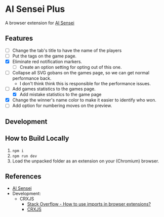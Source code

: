 # AI Sensei Plus

A browser extension for [AI Sensei](https://ai-sensei.com)

## Features

- [ ] Change the tab's title to have the name of the players
- [ ] Put the tags on the game page.
- [x] Eliminate red notification markers.
  - [ ] Create an option setting for opting out of this one.
- [ ] Collapse all SVG gobans on the games page, so we can get normal performance back.
  - I don't think think this is responsible for the performance issues.
- [ ] Add games statistics to the games page.
  - [x] Add mistake statistics to the game page
- [x] Change the winner's name color to make it easier to identify who won.
- [ ] Add option for numbering moves on the preview.

## Development

## How to Build Locally

1. `npm i`
2. `npm run dev`
3. Load the unpacked folder as an extension on your (Chromium) browser.

## References

- [AI Sensei](https://ai-sensei.com)
- Development:
  - CRXJS
    - [Stack Overflow - How to use imports in browser extensions?](https://stackoverflow.com/questions/48104433/how-to-import-es6-modules-in-content-script-for-chrome-extension)
    - [CRXJS](https://github.com/crxjs/chrome-extension-tools)
